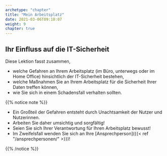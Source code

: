 ```yaml
---
archetype: "chapter"
title: "Mein Arbeitsplatz"
date: 2021-03-06T09:10:07
weight: 9
chapter: true
---
```


## Ihr Einfluss auf die IT-Sicherheit

Diese Lektion fasst zusammen,

- welche Gefahren an Ihrem Arbeitsplatz (im Büro, unterwegs oder im Home Office) hinsichtlich der IT-Sicherheit bestehen,
- welche Maßnahmen Sie an Ihrem Arbeitsplatz für die Sicherheit Ihrer Daten treffen können,
- wie Sie sich in einem Schadensfall verhalten sollten.

{{% notice note %}}

- Ein Großteil der Gefahren entsteht durch Unachtsamkeit der Nutzer und Nutzerinnen.
- Arbeiten Sie daher umsichtig und sorgfältig!
- Seien Sie sich Ihrer Verantwortung für Ihren Arbeitsplatz bewusst!
- Im Zweifelsfall wenden Sie sich an Ihre [Ansprechperson]({{< ref "/ansprechpersonen/" >}})!

{{% /notice %}}
